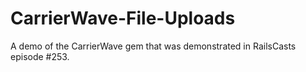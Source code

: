 CarrierWave-File-Uploads
========================
A demo of the CarrierWave gem that was demonstrated in RailsCasts episode #253.
